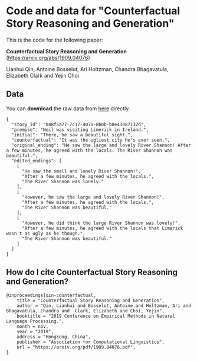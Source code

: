 # Code and data for "Counterfactual Story Reasoning and Generation"
<!--
Confidential, please do not redistribute. The code will be released under an MIT License. (What to do with this sentence?)
-->
This is the code for the following paper:

**Counterfactual Story Reasoning and Generation**
(https://arxiv.org/abs/1909.04076)

Lianhui Qin, Antoine Bosselut, Ari Holtzman, Chandra Bhagavatula, Elizabeth Clark and Yejin Choi

## Data
You can **download** the raw data from [here](https://drive.google.com/file/d/1OpLZ48OXQJWLC1GJKIMZfXuNkq9b95C_/view?usp=sharing) directly. 

```
{
  "story_id": "048f5a77-7c17-4071-8b0b-b8e43087132d",
  "premise": "Neil was visiting Limerick in Ireland.",
  "initial": "There, he saw a beautiful sight.",
  "counterfactual": "It was the ugliest city he's ever seen.",
  "original_ending": "He saw the large and lovely River Shannon! After a few minutes, he agreed with the locals. The River Shannon was beautiful.",
  "edited_endings": [
    [
      "He saw the small and lonely River Shannon!",
      "After a few minutes, he agreed with the locals.",
      "The River Shannon was lonely."
    ],
    [
      "However, he saw the large and lovely River Shannon!",
      "After a few minutes, he agreed with the locals.",
      "The River Shannon was beautiful."
    ],
    [
      "However, he did think the large River Shannon was lovely!",
      "After a few minutes, he agreed with the locals that Limerick wasn't as ugly as he though.",
      "The River Shannon was beautiful."
    ]
  ]
}
```


## How do I cite Counterfactual Story Reasoning and Generation?
```
@inproceedings{qin-counterfactual,
    title = "Counterfactual Story Reasoning and Generation",
    author = "Qin, Lianhui and Bosselut, Antoine and Holtzman, Ari and  Bhagavatula, Chandra and  Clark, Elizabeth and Choi, Yejin",
    booktitle = "2019 Conference on Empirical Methods in Natural Language Processing.",
    month = nov,
    year = "2019",
    address = "Hongkong, China",
    publisher = "Association for Computational Linguistics",
    url = "https://arxiv.org/pdf/1909.04076.pdf",
}
```
